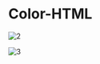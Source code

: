 # Color-HTML

![2](https://github.com/ohorodnichuk17/Color-HTML/assets/101930820/8a539b66-dc7f-441f-9274-8f7ad6868a9d)

![3](https://github.com/ohorodnichuk17/Color-HTML/assets/101930820/1c9c5520-080d-4343-bf43-6d2f2b227a58)
